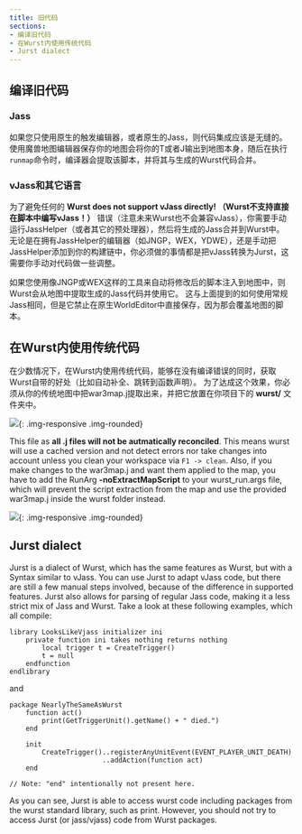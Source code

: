 ```yaml
---
title: 旧代码
sections:
- 编译旧代码
- 在Wurst内使用传统代码
- Jurst dialect
---
```


## 编译旧代码

### Jass

如果您只使用原生的触发编辑器，或者原生的Jass，则代码集成应该是无缝的。
使用魔兽地图编辑器保存你的地图会将你的T或者J输出到地图本身，随后在执行`runmap`命令时，编译器会提取该脚本，并将其与生成的Wurst代码合并。

### vJass和其它语言

为了避免任何的 __Wurst does not support vJass directly! （Wurst不支持直接在脚本中编写vJass！）__ 错误（注意未来Wurst也不会兼容vJass），你需要手动运行JassHelper（或者其它的预处理器），然后将生成的Jass合并到Wurst中。
无论是在拥有JassHelper的编辑器（如JNGP，WEX，YDWE），还是手动把JassHelper添加到你的构建链中，你必须做的事情都是把vJass转换为Jurst，这需要你手动对代码做一些调整。

如果您使用像JNGP或WEX这样的工具来自动将修改后的脚本注入到地图中，则Wurst会从地图中提取生成的Jass代码并使用它。
这与上面提到的如何使用常规Jass相同，但是它禁止在原生WorldEditor中直接保存，因为那会覆盖地图的脚本。

## 在Wurst内使用传统代码

在少数情况下，在Wurst内使用传统代码，能够在没有编译错误的同时，获取Wurst自带的好处（比如自动补全、跳转到函数声明）。
为了达成这个效果，你必须从你的传统地图中把war3map.j提取出来，并把它放置在你项目下的 **wurst/** 文件夹中。

![](/assets/images/legacy/war3map.j.png){: .img-responsive .img-rounded}

This file as __all .j files will not be autmatically reconciled__. This means wurst will use a cached version and not detect errors nor take changes into account unless you clean your workspace via `F1 -> clean`.
Also, if you make changes to the war3map.j and want them applied to the map, you have to add the RunArg **-noExtractMapScript**
to your wurst_run.args file, which will prevent the script extraction from the map and use the provided war3map.j inside the wurst folder instead.

![](/assets/images/legacy/uselegacycode.png){: .img-responsive .img-rounded}

## Jurst dialect

Jurst is a dialect of Wurst, which has the same features as Wurst, but with a Syntax similar to vJass. You can use Jurst to adapt vJass code, but there are still a few manual steps involved, because of the difference in supported features.
Jurst also allows for parsing of regular Jass code, making it a less strict mix of Jass and Wurst.
Take a look at these following examples, which all compile:

```wurst
library LooksLikeVjass initializer ini
    private function ini takes nothing returns nothing
        local trigger t = CreateTrigger()
        t = null
    endfunction
endlibrary
```
and

```wurst
package NearlyTheSameAsWurst
    function act()
        print(GetTriggerUnit().getName() + " died.")
    end

    init
        CreateTrigger()..registerAnyUnitEvent(EVENT_PLAYER_UNIT_DEATH)
                       ..addAction(function act)
    end

// Note: "end" intentionally not present here.
```

As you can see, Jurst is able to access wurst code including packages from the wurst standard library, such as print. However, you should not try to access Jurst (or jass/vjass) code from Wurst packages.

